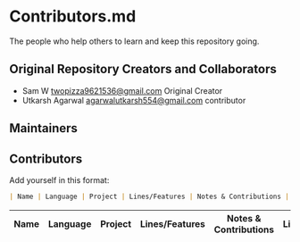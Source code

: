 # Contributors.md

The people who help others to learn and keep this repository going.

## Original Repository Creators and Collaborators

- Sam W twopizza9621536@gmail.com Original Creator
- Utkarsh Agarwal agarwalutkarsh554@gmail.com contributor

## Maintainers

## Contributors

Add yourself in this format:

```markdown
| Name | Language | Project | Lines/Features | Notes & Contributions | License |
```

| Name | Language | Project | Lines/Features | Notes & Contributions | License |
| ---- | -------- | ------- | -------------- | --------------------- | ------- |
